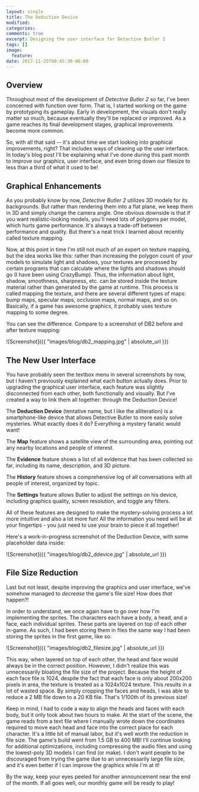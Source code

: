 ```yaml
---
layout: single
title: The Deduction Device
modified:
categories:
comments: true
excerpt: Designing the user interface for Detective Butler 2
tags: []
image:
  feature:
date: 2017-11-25T00:45:30-06:00
---
```


## Overview

Throughout most of the development of *Detective Butler 2* so far, I've been concerned with function over form. That is, I started working on the game by prototyping its gameplay. Early in development, the visuals don't really matter so much, because eventually they'll be replaced or improved. As a game reaches its final development stages, graphical improvements become more common.

So, with all that said -- it's about time we start looking into graphical improvements, right? That includes ways of cleaning up the user interface. In today's blog post I'll be explaining what I've done during this past month to improve our graphics, user interface, and even bring down our filesize to less than a third of what it used to be!

## Graphical Enhancements

As you probably know by now, *Detective Butler 2* utilizes 3D models for its backgrounds. But rather than rendering them into a flat plane, we keep them in 3D and simply change the camera angle. One obvious downside is that if you want realistic-looking models, you'll need lots of polygons per model, which hurts game performance. It's always a trade-off between performance and quality. But there's a neat trick I learned about recently called texture mapping.

Now, at this point in time I'm still not much of an expert on texture mapping, but the idea works like this: rather than increasing the polygon count of your models to simulate light and shadows, your textures are processed by certain programs that can calculate where the lights and shadows should go (I have been using CrazyBump). Thus, the information about light, shadow, smoothness, sharpness, etc. can be stored inside the texture material rather than generated by the game at runtime. This process is called mapping the texture, and there are several different types of maps: bump maps, specular maps, occlusion maps, normal maps, and so on. Basically, if a game has awesome graphics, it probably uses texture mapping to some degree.

You can see the difference. Compare to a screenshot of DB2 before and after texture mapping:

![Screenshot]({{ "images/blog/db2_mapping.jpg" | absolute_url }})

## The New User Interface

You have probably seen the textbox menu in several screenshots by now, but I haven't previously explained what each button actually does. Prior to upgrading the graphical user interface, each feature was slightly disconnected from each other, both functionally and visually. But I've created a way to link them all together: through the Deduction Device!

The **Deduction Device** (tentative name, but I like the alliteration) is a smartphone-like device that allows Detective Butler to more easily solve mysteries. What exactly does it do? Everything a mystery fanatic would want!

The **Map** feature shows a satellite view of the surrounding area, pointing out any nearby locations and people of interest.

The **Evidence** feature shows a list of all evidence that has been collected so far, including its name, description, and 3D picture.

The **History** feature shows a comprehensive log of all conversations with all people of interest, organized by topic.

The **Settings** feature allows Butler to adjust the settings on his device, including graphics quality, screen resolution, and toggle any filters.

All of these features are designed to make the mystery-solving process a lot more intuitive and also a lot more fun! All the information you need will be at your fingertips - you just need to use your brain to piece it all together!

Here's a work-in-progress screenshot of the Deduction Device, with some placeholder data inside:

![Screenshot]({{ "images/blog/db2_ddevice.jpg" | absolute_url }})

## File Size Reduction

Last but not least, despite improving the graphics and user interface, we've somehow managed to *decrease* the game's file size! How does *that* happen?!

In order to understand, we once again have to go over how I'm implementing the sprites. The characters each have a body, a head, and a face, each individual sprites. These parts are layered on top of each other in-game. As such, I had been storing them in files the same way I had been storing the sprites in the first game, like so:

![Screenshot]({{ "images/blog/db2_filesize.jpg" | absolute_url }})

This way, when layered on top of each other, the head and face would always be in the correct position. However, I didn't realize this was unnecessarily bloating the file size of the project. Because the height of each face file is 1024, despite the fact that each face is only about 200x200 pixels in area, the texture is treated as a 1024x1024 texture. This results in a lot of wasted space. By simply cropping the faces and heads, I was able to reduce a 2 MB file down to a 20 KB file. That's 1/100th of its previous size!

Keep in mind, I had to code a way to align the heads and faces with each body, but it only took about two hours to make. At the start of the scene, the game reads from a text file where I manually wrote down the coordinates required to move each head and face into the correct place for each character. It's a little bit of manual labor, but it's well worth the reduction in file size. The game's build went from 1.5 GB to 400 MB! I'll continue looking for additional optimizations, including compressing the audio files and using the lowest-poly 3D models I can find (or make). I don't want people to be discouraged from trying the game due to an unnecessarily large file size, and it's even better if I can improve the graphics while I'm at it!

By the way, keep your eyes peeled for another announcement near the end of the month. If all goes well, our monthly game will be ready to play!



